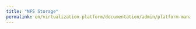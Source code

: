 ```yaml
---
title: "NFS Storage"
permalink: en/virtualization-platform/documentation/admin/platform-management/storage/nfs.html
---
```

